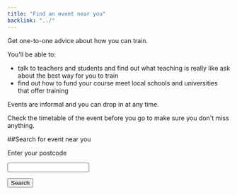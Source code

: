 ```yaml
---
title: "Find an event near you"
backlink: "../"
---
```


Get one-to-one advice about how you can train.

You'll be able to:

  - talk to teachers and students and find out what teaching is really like ask about the best way for you to train
  - find out how to fund your course meet local schools and universities that offer training

Events are informal and you can drop in at any time.

Check the timetable of the event before you go to make sure you don't miss anything.

<div class="form-top"></div>
<form action="." method="get" markdown="1">

##Search for event near you

<label for="postcode">Enter your postcode</label>

<input type="text" name="postcode" id="postcode" />

<button type="submit" class="search">Search</button>

</form>
<div class="form-bottom"></div>
